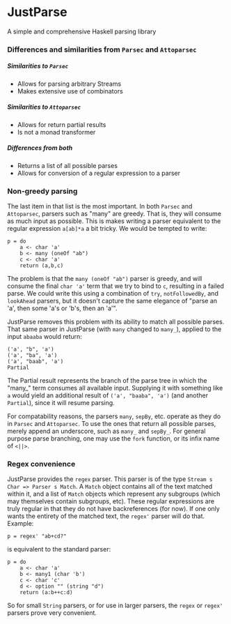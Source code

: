 # JustParse

A simple and comprehensive Haskell parsing library

### Differences and similarities from `Parsec` and `Attoparsec`

##### Similarities to `Parsec`
* Allows for parsing arbitrary Streams 
* Makes extensive use of combinators

##### Similarities to `Attoparsec`
* Allows for return partial results
* Is not a monad transformer 

##### Differences from both
* Returns a list of all possible parses
* Allows for conversion of a regular expression to a parser 

### Non-greedy parsing

The last item in that list is the most important. In both `Parsec` and 
`Attoparsec`, parsers such as "many" are greedy. That is, they will consume 
as much input as possible. This is makes writing a parser equivalent to the 
regular expression `a[ab]*a` a bit tricky. We would be tempted to write:

    p = do
        a <- char 'a'
        b <- many (oneOf "ab")
        c <- char 'a'
        return (a,b,c)

The problem is that the `many (oneOf "ab")` parser is greedy, and will 
consume the final `char 'a'` term that we try to bind to `c`, resulting in a failed parse. We could write this using a combination of `try`, 
`notFollowedBy`, and `lookAhead` parsers, but it doesn't capture the same 
elegance of "parse an 'a', then some 'a's or 'b's, then an 'a'". 

JustParse removes this problem with its ability to match all possible 
parses. That same parser in JustParse (with `many` changed to `many_`), 
applied to the input `abaaba` would return:

    ('a', "b", 'a')
    ('a', "ba", 'a')
    ('a', "baab", 'a')
    Partial

The Partial result represents the branch of the parse tree in which the 
"many\_" term consumes all available input. Supplying it with something 
like `a` would yield an additional result of `('a', "baaba", 'a')` (and 
another `Partial`), since it will resume parsing.

For compatability reasons, the parsers `many`, `sepBy`, etc. operate as 
they do in `Parsec` and `Attoparsec`. To use the ones that return all 
possible parses, merely append an underscore, such as `many_` and `sepBy_`. 
For general purpose parse branching, one may use the `fork` function, or 
its infix name of `<||>`.

### Regex convenience

JustParse provides the `regex` parser. This parser is of the type 
`Stream s Char => Parser s Match`. A `Match` object contains all of the 
text matched within it, and a list of `Match` objects which represent any 
subgroups (which may themselves contain subgroups, etc). These regular 
expressions are truly regular in that they do not have backreferences (for 
now). If one only wants the entirety of the matched text, the `regex'` 
parser will do that. Example:

    p = regex' "ab+cd?"

is equivalent to the standard parser:

    p = do
        a <- char 'a'
        b <- many1 (char 'b')
        c <- char 'c'
        d <- option "" (string "d")
        return (a:b++c:d)
       
So for small `String` parsers, or for use in larger parsers, the `regex` or 
`regex'` parsers prove very convenient.
